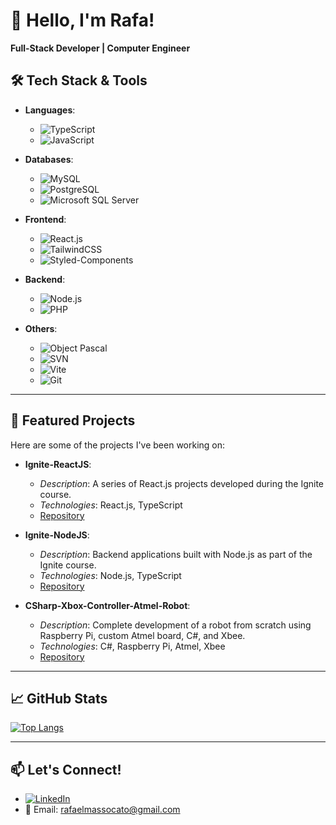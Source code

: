 # 👋 Hello, I'm Rafa!

**Full-Stack Developer | Computer Engineer**

## 🛠️ Tech Stack & Tools

- **Languages**: 
  - ![TypeScript](https://img.shields.io/badge/-TypeScript-3178C6?logo=typescript&logoColor=white)
  - ![JavaScript](https://img.shields.io/badge/-JavaScript-F7DF1E?logo=javascript&logoColor=black)

- **Databases**: 
  - ![MySQL](https://img.shields.io/badge/-MySQL-4479A1?logo=mysql&logoColor=white)
  - ![PostgreSQL](https://img.shields.io/badge/-PostgreSQL-336791?logo=postgresql&logoColor=white)
  - ![Microsoft SQL Server](https://img.shields.io/badge/-SQL%20Server-CC2927?logo=microsoft-sql-server&logoColor=white)

- **Frontend**: 
  - ![React.js](https://img.shields.io/badge/-React.js-61DAFB?logo=react&logoColor=black)
  - ![TailwindCSS](https://img.shields.io/badge/-TailwindCSS-38B2AC?logo=tailwind-css&logoColor=white)
  - ![Styled-Components](https://img.shields.io/badge/-Styled--Components-DB7093?logo=styled-components&logoColor=white)

- **Backend**: 
  - ![Node.js](https://img.shields.io/badge/-Node.js-339933?logo=node.js&logoColor=white)
  - ![PHP](https://img.shields.io/badge/-PHP-777BB4?logo=php&logoColor=white)

- **Others**: 
  - ![Object Pascal](https://img.shields.io/badge/-Object%20Pascal-4EAA25)
  - ![SVN](https://img.shields.io/badge/-SVN-809CC9?logo=subversion&logoColor=white)
  - ![Vite](https://img.shields.io/badge/-Vite-646CFF?logo=vite&logoColor=white)
  - ![Git](https://img.shields.io/badge/-Git-F05032?logo=git&logoColor=white)

---

## 🚀 Featured Projects

Here are some of the projects I've been working on:

- **Ignite-ReactJS**: 
  - *Description*: A series of React.js projects developed during the Ignite course.
  - *Technologies*: React.js, TypeScript
  - [Repository](https://github.com/RafaelPablo/Ignite-ReactJS)

- **Ignite-NodeJS**: 
  - *Description*: Backend applications built with Node.js as part of the Ignite course.
  - *Technologies*: Node.js, TypeScript
  - [Repository](https://github.com/RafaelPablo/Ignite-NodeJS)

- **CSharp-Xbox-Controller-Atmel-Robot**: 
  - *Description*: Complete development of a robot from scratch using Raspberry Pi, custom Atmel board, C#, and Xbee.
  - *Technologies*: C#, Raspberry Pi, Atmel, Xbee
  - [Repository](https://github.com/RafaelPablo/CSharp-Xbox-Controller-Atmel-Robot)

---

## 📈 GitHub Stats

<!-- ![Rafael's GitHub stats](https://github-readme-stats.vercel.app/api?username=RafaelPablo&show_icons=true&theme=radical) -->

[![Top Langs](https://github-readme-stats.vercel.app/api/top-langs/?username=RafaelPablo&layout=compact)](https://github.com/anuraghazra/github-readme-stats)


---

## 📫 Let's Connect!

- [![LinkedIn](https://img.shields.io/badge/-LinkedIn-0077B5?logo=linkedin&logoColor=white)](https://www.linkedin.com/in/rafael-pablo-dev/)
- 📧 Email: rafaelmassocato@gmail.com

